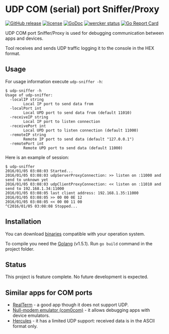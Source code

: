 # UDP COM (serial) port Sniffer/Proxy
[![GitHub release](https://img.shields.io/github/release/stepin/udp-sniffer.svg)](https://github.com/stepin/udp-sniffer/releases) [![license](http://img.shields.io/badge/license-MIT-blue.svg)](https://raw.githubusercontent.com/stepin/udp-sniffer/master/LICENSE) [![GoDoc](https://godoc.org/github.com/stepin/udp-sniffer?status.svg)](https://godoc.org/github.com/stepin/udp-sniffer) [![wercker status](https://app.wercker.com/status/e3ba96ef5d1c189f81b7878aafd2564e/s/master "wercker status")](https://app.wercker.com/project/bykey/e3ba96ef5d1c189f81b7878aafd2564e) [![Go Report Card](https://goreportcard.com/badge/github.com/stepin/udp-sniffer)](https://goreportcard.com/report/stepin/udp-sniffer)

UDP COM port Sniffer/Proxy is used for debugging communication between apps and devices.

Tool receives and sends UDP traffic logging it to the console in the HEX format.

## Usage
For usage information execute `udp-sniffer -h`:

    $ udp-sniffer -h
    Usage of udp-sniffer:
      -localIP string
        	Local IP port to send data from
      -localPort int
        	Local UPD port to send data from (default 11010)
      -receiveIP string
        	Local IP port to listen connection
      -receivePort int
        	Local UPD port to listen connection (default 11000)
      -remoteIP string
        	Remote IP port to send data (default "127.0.0.1")
      -remotePort int
        	Remote UPD port to send data (default 11000)

Here is an example of session:

    $ udp-sniffer
    2016/01/05 03:08:03 Started...
    2016/01/05 03:08:03 udpServerProxyConnection: >> listen on :11000 and send to unknown yet
    2016/01/05 03:08:03 udpClientProxyConnection: << listen on :11010 and send to 192.168.1.34:11000
    2016/01/05 03:08:05 last client address: 192.168.1.35:11000
    2016/01/05 03:08:05 >> 00 00 0E 12
    2016/01/05 03:08:05 << 00 00 11 00
    ^C2016/01/05 03:08:08 Stopped...

## Installation
You can download [binaries](https://github.com/stepin/udp-sniffer/releases) compatible with your operation system.

To compile you need the [Golang](https://golang.org) (v1.5.1). Run `go build` command in the project folder.

## Status
This project is feature complete. No future development is expected.

## Similar apps for COM ports
- [RealTerm](http://realterm.sourceforge.net) - a good app though it does not support UDP.
- [Null-modem emulator (com0com)](http://com0com.sourceforge.net) - it allows debugging apps with device emulators.
- [Hercules](http://www.hw-group.com/products/hercules/index_en.html) - it has a limited UDP support: received data is in the ASCII format only.
